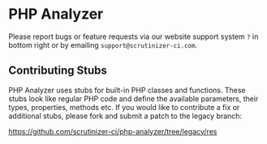 PHP Analyzer
============

Please report bugs or feature requests via our website support system ``?`` in bottom right or by emailing ``support@scrutinizer-ci.com``.


Contributing Stubs
------------------
PHP Analyzer uses stubs for built-in PHP classes and functions. These stubs look like regular PHP code
and define the available parameters, their types, properties, methods etc. If you would like to contribute 
a fix or additional stubs, please fork and submit a patch to the legacy branch:

https://github.com/scrutinizer-ci/php-analyzer/tree/legacy/res
